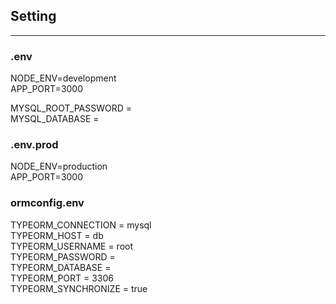 ## Setting

---

### .env

NODE_ENV=development<br>
APP_PORT=3000<br>

MYSQL_ROOT_PASSWORD = <br>
MYSQL_DATABASE = <br>

### .env.prod

NODE_ENV=production<br>
APP_PORT=3000

### ormconfig.env

TYPEORM_CONNECTION = mysql<br>
TYPEORM_HOST = db<br>
TYPEORM_USERNAME = root<br>
TYPEORM_PASSWORD = <br>
TYPEORM_DATABASE = <br>
TYPEORM_PORT = 3306<br>
TYPEORM_SYNCHRONIZE = true
